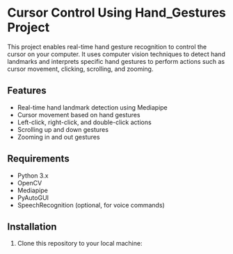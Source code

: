 # Cursor Control Using Hand_Gestures Project

This project enables real-time hand gesture recognition to control the cursor on your computer. It uses computer vision techniques to detect hand landmarks and interprets specific hand gestures to perform actions such as cursor movement, clicking, scrolling, and zooming.

## Features

- Real-time hand landmark detection using Mediapipe
- Cursor movement based on hand gestures
- Left-click, right-click, and double-click actions
- Scrolling up and down gestures
- Zooming in and out gestures

## Requirements

- Python 3.x
- OpenCV
- Mediapipe
- PyAutoGUI
- SpeechRecognition (optional, for voice commands)

## Installation

1. Clone this repository to your local machine:
   ```bash
